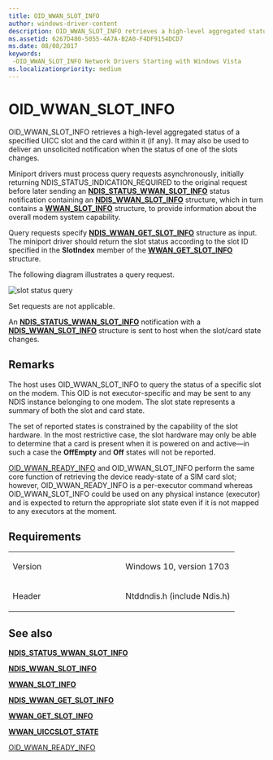 ```yaml
---
title: OID_WWAN_SLOT_INFO
author: windows-driver-content
description: OID_WWAN_SLOT_INFO retrieves a high-level aggregated status of a specified UICC slot and the card within it (if any). It may also be used to deliver an unsolicited notification when the status of one of the slots changes.
ms.assetid: 6267D480-5055-4A7A-B2A0-F4DF9154DCD7
ms.date: 08/08/2017
keywords: 
 -OID_WWAN_SLOT_INFO Network Drivers Starting with Windows Vista
ms.localizationpriority: medium
---
```


# OID\_WWAN\_SLOT\_INFO


OID\_WWAN\_SLOT\_INFO retrieves a high-level aggregated status of a specified UICC slot and the card within it (if any). It may also be used to deliver an unsolicited notification when the status of one of the slots changes.

Miniport drivers must process query requests asynchronously, initially returning NDIS\_STATUS\_INDICATION\_REQUIRED to the original request before later sending an [**NDIS\_STATUS\_WWAN\_SLOT\_INFO**](https://msdn.microsoft.com/library/windows/hardware/mt782398) status notification containing an [**NDIS\_WWAN\_SLOT\_INFO**](https://msdn.microsoft.com/library/windows/hardware/mt782408) structure, which in turn contains a [**WWAN\_SLOT\_INFO**](https://msdn.microsoft.com/library/windows/hardware/mt799892) structure, to provide information about the overall modem system capability.

Query requests specify [**NDIS\_WWAN\_GET\_SLOT\_INFO**](https://msdn.microsoft.com/library/windows/hardware/mt782404) structure as input. The miniport driver should return the slot status according to the slot ID specified in the **SlotIndex** member of the [**WWAN\_GET\_SLOT\_INFO**](https://msdn.microsoft.com/library/windows/hardware/mt799891) structure.

The following diagram illustrates a query request.

![slot status query](images/multi-SIM_9_slotStatusQuery.png)

Set requests are not applicable.

An [**NDIS\_STATUS\_WWAN\_SLOT\_INFO**](https://msdn.microsoft.com/library/windows/hardware/mt782398) notification with a [**NDIS\_WWAN\_SLOT\_INFO**](https://msdn.microsoft.com/library/windows/hardware/mt782408) structure is sent to host when the slot/card state changes.

Remarks
-------

The host uses OID\_WWAN\_SLOT\_INFO to query the status of a specific slot on the modem. This OID is not executor-specific and may be sent to any NDIS instance belonging to one modem. The slot state represents a summary of both the slot and card state.

The set of reported states is constrained by the capability of the slot hardware. In the most restrictive case, the slot hardware may only be able to determine that a card is present when it is powered on and active—in such a case the **OffEmpty** and **Off** states will not be reported.

[OID\_WWAN\_READY\_INFO](oid-wwan-ready-info.md) and OID\_WWAN\_SLOT\_INFO perform the same core function of retrieving the device ready-state of a SIM card slot; however, OID\_WWAN\_READY\_INFO is a per-executor command whereas OID\_WWAN\_SLOT\_INFO could be used on any physical instance (executor) and is expected to return the appropriate slot state even if it is not mapped to any executors at the moment.

Requirements
------------

<table>
<colgroup>
<col width="50%" />
<col width="50%" />
</colgroup>
<tbody>
<tr class="odd">
<td><p>Version</p></td>
<td><p>Windows 10, version 1703</p></td>
</tr>
<tr class="even">
<td><p>Header</p></td>
<td>Ntddndis.h (include Ndis.h)</td>
</tr>
</tbody>
</table>

## See also


[**NDIS\_STATUS\_WWAN\_SLOT\_INFO**](https://msdn.microsoft.com/library/windows/hardware/mt782398)

[**NDIS\_WWAN\_SLOT\_INFO**](https://msdn.microsoft.com/library/windows/hardware/mt782408)

[**WWAN\_SLOT\_INFO**](https://msdn.microsoft.com/library/windows/hardware/mt799892)

[**NDIS\_WWAN\_GET\_SLOT\_INFO**](https://msdn.microsoft.com/library/windows/hardware/mt782404)

[**WWAN\_GET\_SLOT\_INFO**](https://msdn.microsoft.com/library/windows/hardware/mt799891)

[**WWAN\_UICCSLOT\_STATE**](https://msdn.microsoft.com/library/windows/hardware/mt799894)

[OID\_WWAN\_READY\_INFO](oid-wwan-ready-info.md)

 

 




